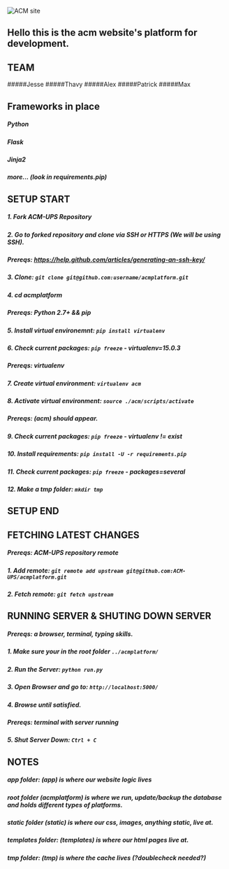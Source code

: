 ![ACM site](https://acm.pugetsound.edu)

## Hello this is the acm website's platform for development.

## TEAM
#####Jesse
#####Thavy
#####Alex
#####Patrick
#####Max

## Frameworks in place
##### Python 
##### Flask
##### Jinja2
##### more... (look in requirements.pip)

## SETUP START
##### 1. Fork ACM-UPS Repository
##### 2. Go to forked repository and clone via SSH or HTTPS (We will be using SSH).

##### Prereqs: https://help.github.com/articles/generating-an-ssh-key/
##### 3. Clone: `git clone git@github.com:username/acmplatform.git`
##### 4. cd acmplatform

##### Prereqs: Python 2.7+ && pip 
##### 5. Install virtual environemnt: `pip install virtualenv`
##### 6. Check current packages: `pip freeze` - virtualenv=15.0.3

##### Prereqs: virtualenv
##### 7. Create virtual environment: `virtualenv acm`
##### 8. Activate virtual environment: `source ./acm/scripts/activate`

##### Prereqs: (acm) should appear.
##### 9. Check current packages: `pip freeze` - virtualenv != exist
##### 10. Install requirements: `pip install -U -r requirements.pip`
##### 11. Check current packages: `pip freeze` - packages=several
##### 12. Make a tmp folder: `mkdir tmp`
## SETUP END

## FETCHING LATEST CHANGES
##### Prereqs: ACM-UPS repository remote
##### 1. Add remote: `git remote add upstream git@github.com:ACM-UPS/acmplatform.git`
##### 2. Fetch remote: `git fetch upstream`

## RUNNING SERVER & SHUTING DOWN SERVER
##### Prereqs: a browser, terminal, typing skills.
##### 1. Make sure your in the root folder `../acmplatform/`
##### 2. Run the Server: `python run.py`
##### 3. Open Browser and go to: `http://localhost:5000/`
##### 4. Browse until satisfied. 

##### Prereqs: terminal with server running
##### 5. Shut Server Down: `Ctrl + C`

## NOTES 
##### app folder: (app) is where our website logic lives
##### root folder (acmplatform) is where we run, update/backup the database and holds different types of platforms. 
##### static folder (static) is where our css, images, anything static, live at.
##### templates folder: (templates) is where our html pages live at.
##### tmp folder: (tmp) is where the cache lives (?doublecheck needed?) 

